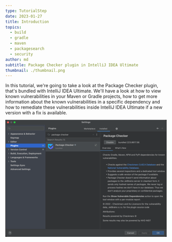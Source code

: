```yaml
---
type: TutorialStep
date: 2023-01-27
title: Introduction
topics:
  - build
  - gradle
  - maven
  - packagesearch
  - security
author: md
subtitle: Package Checker plugin in IntelliJ IDEA Ultimate
thumbnail: ./thumbnail.png
---
```


In this tutorial, we're going to take a look at the Package Checker plugin, that's bundled with IntelliJ IDEA Ultimate. We'll have a look at how to view known vulnerabilities in your Maven or Gradle projects, how to get more information about the known vulnerabilities in a specific dependency and how to remediate these vulnerabilities inside IntelliJ IDEA Ultimate if a new version with a fix is available.

![Package Checker plugin](plugin.png)
